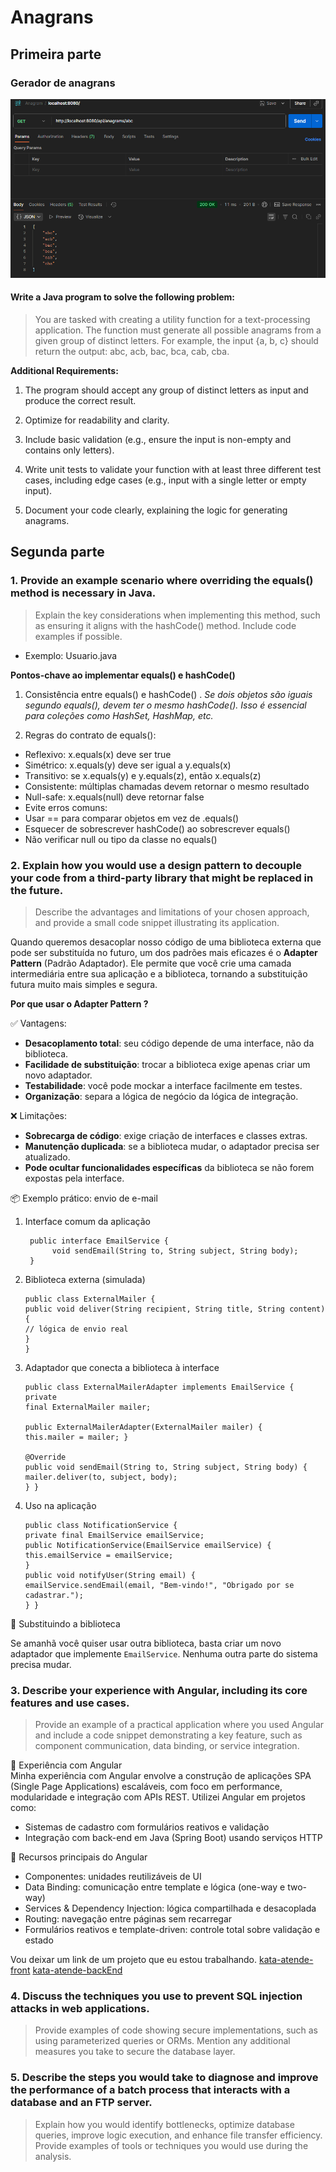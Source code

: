 
# Anagrans

## Primeira parte

### Gerador de anagrans

![img.png](img/img.png)

####  Write a Java program to solve the following problem:

>    You are tasked with creating a utility function for a
> text-processing application.
>     The function must generate all possible anagrams from a given group of distinct letters.
>      For  example, the input {a, b, c} should return the output: abc, acb, bac, bca, cab, cba.

**Additional Requirements:**

1. The program should accept any group of distinct letters as input and produce the correct result.

2. Optimize for readability and clarity.
3. Include basic validation (e.g., ensure the input is non-empty and contains only letters).
4. Write unit tests to validate your function with at least three different test cases, including edge cases (e.g., input with a single letter or empty input).
5. Document your code clearly, explaining the logic for generating anagrams.

## Segunda parte

### 1. Provide an example scenario where overriding the equals() method is necessary in Java.

>  Explain the key considerations when implementing this method, such as
> ensuring it    aligns with the hashCode() method. Include code
> examples if possible.



* Exemplo:  Usuario.java

**Pontos-chave ao implementar equals() e hashCode()**

1. Consistência entre equals() e hashCode() .
   *Se dois objetos são iguais segundo equals(), devem ter o mesmo hashCode().
   Isso é essencial para coleções como HashSet, HashMap, etc.*

2. Regras do contrato de equals():
- Reflexivo: x.equals(x) deve ser true
- Simétrico: x.equals(y) deve ser igual a y.equals(x)
- Transitivo: se x.equals(y) e y.equals(z), então x.equals(z)
- Consistente: múltiplas chamadas devem retornar o mesmo resultado
- Null-safe: x.equals(null) deve retornar false
- Evite erros comuns:
- Usar == para comparar objetos em vez de .equals()
- Esquecer de sobrescrever hashCode() ao sobrescrever equals()
- Não verificar null ou tipo da classe no equals()

### 2. Explain how you would use a design pattern to decouple your code from a third-party  library that might be replaced in the future.

> Describe the advantages and limitations of    your chosen approach,
> and provide a small code snippet illustrating its application.

Quando queremos desacoplar nosso código de uma biblioteca externa que pode ser substituída no futuro, um dos padrões mais eficazes é o **Adapter Pattern** (Padrão Adaptador). Ele permite que você crie uma camada intermediária entre sua aplicação e a biblioteca, tornando a substituição futura muito mais simples e segura.

**Por que usar o Adapter Pattern ?**

✅ Vantagens:

-   **Desacoplamento total**: seu código depende de uma interface, não da biblioteca.
-   **Facilidade de substituição**: trocar a biblioteca exige apenas criar um novo adaptador.
-   **Testabilidade**: você pode mockar a interface facilmente em testes.
-   **Organização**: separa a lógica de negócio da lógica de integração.

❌ Limitações:

-   **Sobrecarga de código**: exige criação de interfaces e classes extras.
-   **Manutenção duplicada**: se a biblioteca mudar, o adaptador precisa ser atualizado.
-   **Pode ocultar funcionalidades específicas** da biblioteca se não forem expostas pela interface.

📦 Exemplo prático: envio de e-mail

1. Interface comum da aplicação

        public interface EmailService {
             void sendEmail(String to, String subject, String body);
        }

2. Biblioteca externa (simulada)

       public class ExternalMailer {
       public void deliver(String recipient, String title, String content)  {
       // lógica de envio real
       }
       }

3. Adaptador que conecta a biblioteca à interface

       public class ExternalMailerAdapter implements EmailService { private
       final ExternalMailer mailer;
       
       public ExternalMailerAdapter(ExternalMailer mailer) {
       this.mailer = mailer; }
       
       @Override
       public void sendEmail(String to, String subject, String body) {
       mailer.deliver(to, subject, body);
       } }

4. Uso na aplicação

       public class NotificationService {
       private final EmailService emailService;
       public NotificationService(EmailService emailService) {
       this.emailService = emailService;
       }
       public void notifyUser(String email) {
       emailService.sendEmail(email, "Bem-vindo!", "Obrigado por se cadastrar.");
       } }
🔄 Substituindo a biblioteca

Se amanhã você quiser usar outra biblioteca, basta criar um novo adaptador que implemente `EmailService`. Nenhuma outra parte do sistema precisa mudar.

### 3. Describe your experience with Angular, including its core features and use cases.

> Provide an example of a practical application where you used Angular
> and include a code snippet  demonstrating a key feature, such as
> component communication, data binding, or  service integration.

🚀 Experiência com Angular  
Minha experiência com Angular envolve a construção de aplicações SPA (Single Page Applications) escaláveis, com foco em performance, modularidade e integração com APIs REST.
Utilizei Angular em projetos como:
- Sistemas de cadastro com formulários reativos e validação
- Integração com back-end em Java (Spring Boot) usando serviços HTTP

🧩 Recursos principais do Angular
- Componentes: unidades reutilizáveis de UI
- Data Binding: comunicação entre template e lógica (one-way e two-way)
- Services & Dependency Injection: lógica compartilhada e desacoplada
- Routing: navegação entre páginas sem recarregar
- Formulários reativos e template-driven: controle total sobre validação e estado

Vou deixar um link de um projeto que eu estou trabalhando.
[kata-atende-front](https://github.com/JMarcosMoraes/kata-atende-front)
[kata-atende-backEnd](https://github.com/JMarcosMoraes/kata-atende)

### 4. Discuss the techniques you use to prevent SQL injection attacks in web applications.

> Provide examples of code showing secure implementations, such as using
> parameterized  queries or ORMs. Mention any additional measures you
> take to secure the database  layer.


### 5. Describe the steps you would take to diagnose and improve the performance of a batch  process that interacts with a database and an FTP server.

> Explain how you would identify  bottlenecks, optimize database
> queries, improve logic execution, and enhance file  transfer
> efficiency. Provide examples of tools or techniques you would use
> during the  analysis.




